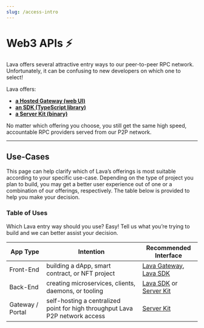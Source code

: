 ```yaml
---
slug: /access-intro
---
```


# Web3 APIs ⚡️

Lava offers several attractive entry ways to our peer-to-peer RPC network. Unfortunately, it can be confusing to new developers on which one to select! 



Lava offers:

- **[a Hosted Gateway (web UI)](https://gateway.lavanet.xyz/login?utm_source=access-intro-page&utm_medium=docs&utm_campaign=docs-to-gateway)**
- **[an SDK (TypeScript library)](https://github.com/lavanet/lava-sdk)**
- **[a Server Kit (binary)](https://github.com/lavanet/lava/tree/main/protocol/rpcconsumer)**

No matter which offering you choose, you still get the same high speed, accountable RPC providers served from our P2P network.

---
## Use-Cases

This page can help clarify which of Lava’s offerings is most suitable according to your specific use-case. Depending on the type of project you plan to build, you may get a better user experience out of one or a combination of our offerings, respectively. The table below is provided to help you make your decision.

### Table of Uses

Which Lava entry way should you use? Easy! Tell us what you’re trying to build and we can better assist your decision.

| App Type      |  Intention     | Recommended Interface |
|--------------|-----------|------------|
| Front-End | building a dApp, smart contract, or NFT project | [Lava Gateway](docs/access-apis/gateway-access.md), [Lava SDK](docs/access-apis/access-sdk.md) |
| Back-End  | creating microservices, clients, daemons, or tooling | [Lava SDK](docs/access-apis/access-sdk.md)  or [Server Kit](docs/access-apis/access-server-kit.md)|
Gateway / Portal | self-hosting a centralized point for high throughput Lava P2P network access | [Server Kit](docs/access-apis/access-server-kit.md)